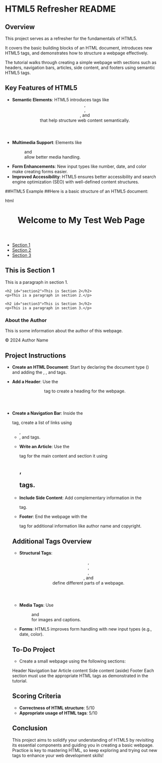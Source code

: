  # HTML5 Refresher README

## Overview
This project serves as a refresher for the fundamentals of HTML5. 

It covers the basic building blocks of an HTML document, introduces new HTML5 tags, and demonstrates how to structure a webpage effectively. 

The tutorial walks through creating a simple webpage with sections such as headers, navigation bars, articles, side content, and footers using semantic HTML5 tags.

## Key Features of HTML5
- **Semantic Elements**: HTML5 introduces tags like <header>, <footer>, <article>, and <section> that help structure web content semantically.
- **Multimedia Support**: Elements like <figure> and <figcaption> allow better media handling.
- **Form Enhancements**: New input types like number, date, and color make creating forms easier.
- **Improved Accessibility**: HTML5 ensures better accessibility and search engine optimization (SEO) with well-defined content structures.

##HTML5 Example
##Here is a basic structure of an HTML5 document:

html

<html>
<head>
  <title>My Test Web Page</title>
</head>
<body>
  <header>
    <h1>Welcome to My Test Web Page</h1>
  </header>

  <nav>
    <ul>
      <li><a href="#section1">Section 1</a></li>
      <li><a href="#section2">Section 2</a></li>
      <li><a href="#section3">Section 3</a></li>
    </ul>
  </nav>

  <article>
    <h2 id="section1">This is Section 1</h2>
    <p>This is a paragraph in section 1.</p>

    <h2 id="section2">This is Section 2</h2>
    <p>This is a paragraph in section 2.</p>

    <h2 id="section3">This is Section 3</h2>
    <p>This is a paragraph in section 3.</p>
  </article>

  <aside>
    <h3>About the Author</h3>
    <p>This is some information about the author of this webpage.</p>
  </aside>

  <footer>
    <p>© 2024 Author Name</p>
  </footer>

</body>
</html>

## Project Instructions
- **Create an HTML Document**: Start by declaring the document type (<!DOCTYPE html>) and adding the <html>, <head>, and <body> tags.

- **Add a Header**: Use the <header> tag to create a heading for the webpage.

- **Create a Navigation Bar**: Inside the <nav> tag, create a list of links using <ul>, <li>, and <a> tags.

- **Write an Article**: Use the <article> tag for the main content and section it using <h2>, <p> tags.

- **Include Side Content**: Add complementary information in the <aside> tag.

- **Footer**: End the webpage with the <footer> tag for additional information like author name and copyright.

## Additional Tags Overview
- **Structural Tags**: <header>, <footer>, <section>, <article>, and <aside> define different parts of a webpage.

- **Media Tags**: Use <figure> and <figcaption> for images and captions.

- **Forms**: HTML5 improves form handling with new input types (e.g., date, color).

## To-Do Project
- Create a small webpage using the following sections:

Header
Navigation bar
Article content
Side content (aside)
Footer
Each section must use the appropriate HTML tags as demonstrated in the tutorial.

## Scoring Criteria
- **Correctness of HTML structure**: 5/10
- **Appropriate usage of HTML tags**: 5/10

## Conclusion
This project aims to solidify your understanding of HTML5 by revisiting its essential components and guiding you in creating a basic webpage. 
Practice is key to mastering HTML, so keep exploring and trying out new tags to enhance your web development skills!

